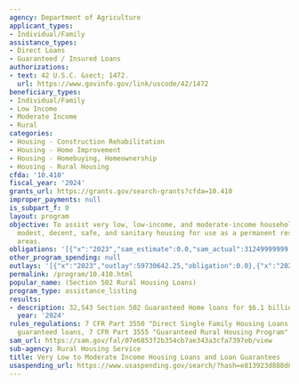 ```yaml
---
agency: Department of Agriculture
applicant_types:
- Individual/Family
assistance_types:
- Direct Loans
- Guaranteed / Insured Loans
authorizations:
- text: 42 U.S.C. &sect; 1472.
  url: https://www.govinfo.gov/link/uscode/42/1472
beneficiary_types:
- Individual/Family
- Low Income
- Moderate Income
- Rural
categories:
- Housing - Construction Rehabilitation
- Housing - Home Improvement
- Housing - Homebuying, Homeownership
- Housing - Rural Housing
cfda: '10.410'
fiscal_year: '2024'
grants_url: https://grants.gov/search-grants?cfda=10.410
improper_payments: null
is_subpart_f: 0
layout: program
objective: To assist very low, low-income, and moderate-income households to obtain
  modest, decent, safe, and sanitary housing for use as a permanent residence in rural
  areas.
obligations: '[{"x":"2023","sam_estimate":0.0,"sam_actual":31249999999.0,"usa_spending_actual":0.0},{"x":"2024","sam_estimate":0.0,"sam_actual":7221770000.0,"usa_spending_actual":0.0},{"x":"2025","sam_estimate":0.0,"sam_actual":31250000000.0,"usa_spending_actual":0.0}]'
other_program_spending: null
outlays: '[{"x":"2023","outlay":59730642.25,"obligation":0.0},{"x":"2024","outlay":90211617.11,"obligation":0.0},{"x":"2025","outlay":28215018.09,"obligation":0.0}]'
permalink: /program/10.410.html
popular_name: (Section 502 Rural Housing Loans)
program_type: assistance_listing
results:
- description: 32,543 Section 502 Guaranteed Home loans for $6.1 billion.
  year: '2024'
rules_regulations: 7 CFR Part 3550 "Direct Single Family Housing Loans and Grants."  For
  guaranteed loans, 7 CFR Part 3555 "Guaranteed Rural Housing Program".
sam_url: https://sam.gov/fal/07e6853f2b354cb7ae343a3cfa7397eb/view
sub-agency: Rural Housing Service
title: Very Low to Moderate Income Housing Loans and Loan Guarantees
usaspending_url: https://www.usaspending.gov/search/?hash=e813923d888d88b3e482335e01a9b221
---
```

